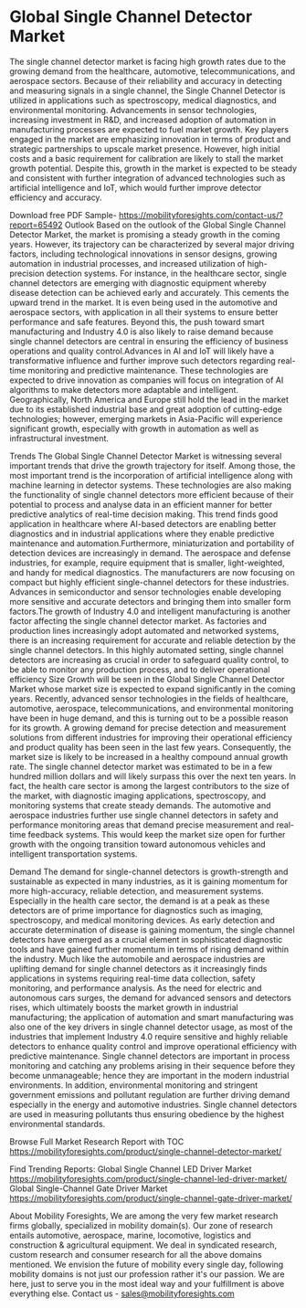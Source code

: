 # Global Single Channel Detector Market

The single channel detector market is facing high growth rates due to the growing demand from the healthcare, automotive, telecommunications, and aerospace sectors. Because of their reliability and accuracy in detecting and measuring signals in a single channel, the Single Channel Detector is utilized in applications such as spectroscopy, medical diagnostics, and environmental monitoring. Advancements in sensor technologies, increasing investment in R&D, and increased adoption of automation in manufacturing processes are expected to fuel market growth. Key players engaged in the market are emphasizing innovation in terms of product and strategic partnerships to upscale market presence. However, high initial costs and a basic requirement for calibration are likely to stall the market growth potential. Despite this, growth in the market is expected to be steady and consistent with further integration of advanced technologies such as artificial intelligence and IoT, which would further improve detector efficiency and accuracy.

Download free PDF Sample- https://mobilityforesights.com/contact-us/?report=65492
Outlook
Based on the outlook of the Global Single Channel Detector Market, the market is promising a steady growth in the coming years. However, its trajectory can be characterized by several major driving factors, including technological innovations in sensor designs, growing automation in industrial processes, and increased utilization of high-precision detection systems. For instance, in the healthcare sector, single channel detectors are emerging with diagnostic equipment whereby disease detection can be achieved early and accurately. This cements the upward trend in the market. It is even being used in the automotive and aerospace sectors, with application in all their systems to ensure better performance and safe features. Beyond this, the push toward smart manufacturing and Industry 4.0 is also likely to raise demand because single channel detectors are central in ensuring the efficiency of business operations and quality control.Advances in AI and IoT will likely have a transformative influence and further improve such detectors regarding real-time monitoring and predictive maintenance. These technologies are expected to drive innovation as companies will focus on integration of AI algorithms to make detectors more adaptable and intelligent. Geographically, North America and Europe still hold the lead in the market due to its established industrial base and great adoption of cutting-edge technologies; however, emerging markets in Asia-Pacific will experience significant growth, especially with growth in automation as well as infrastructural investment.

Trends
The Global Single Channel Detector Market is witnessing several important trends that drive the growth trajectory for itself. Among those, the most important trend is the incorporation of artificial intelligence along with machine learning in detector systems. These technologies are also making the functionality of single channel detectors more efficient because of their potential to process and analyse data in an efficient manner for better predictive analytics of real-time decision making. This trend finds good application in healthcare where AI-based detectors are enabling better diagnostics and in industrial applications where they enable predictive maintenance and automation.Furthermore, miniaturization and portability of detection devices are increasingly in demand. The aerospace and defense industries, for example, require equipment that is smaller, light-weighted, and handy for medical diagnostics. The manufacturers are now focusing on compact but highly efficient single-channel detectors for these industries. Advances in semiconductor and sensor technologies enable developing more sensitive and accurate detectors and bringing them into smaller form factors.The growth of Industry 4.0 and intelligent manufacturing is another factor affecting the single channel detector market. As factories and production lines increasingly adopt automated and networked systems, there is an increasing requirement for accurate and reliable detection by the single channel detectors. In this highly automated setting, single channel detectors are increasing as crucial in order to safeguard quality control, to be able to monitor any production process, and to deliver operational efficiency
Size
Growth will be seen in the Global Single Channel Detector Market whose market size is expected to expand significantly in the coming years. Recently, advanced sensor technologies in the fields of healthcare, automotive, aerospace, telecommunications, and environmental monitoring have been in huge demand, and this is turning out to be a possible reason for its growth. A growing demand for precise detection and measurement solutions from different industries for improving their operational efficiency and product quality has been seen in the last few years. Consequently, the market size is likely to be increased in a healthy compound annual growth rate. The single channel detector market was estimated to be in a few hundred million dollars and will likely surpass this over the next ten years. In fact, the health care sector is among the largest contributors to the size of the market, with diagnostic imaging applications, spectroscopy, and monitoring systems that create steady demands. The automotive and aerospace industries further use single channel detectors in safety and performance monitoring areas that demand precise measurement and real-time feedback systems. This would keep the market size open for further growth with the ongoing transition toward autonomous vehicles and intelligent transportation systems.

Demand
The demand for single-channel detectors is growth-strength and sustainable as expected in many industries, as it is gaining momentum for more high-accuracy, reliable detection, and measurement systems. Especially in the health care sector, the demand is at a peak as these detectors are of prime importance for diagnostics such as imaging, spectroscopy, and medical monitoring devices. As early detection and accurate determination of disease is gaining momentum, the single channel detectors have emerged as a crucial element in sophisticated diagnostic tools and have gained further momentum in terms of rising demand within the industry. Much like the automobile and aerospace industries are uplifting demand for single channel detectors as it increasingly finds applications in systems requiring real-time data collection, safety monitoring, and performance analysis. As the need for electric and autonomous cars surges, the demand for advanced sensors and detectors rises, which ultimately boosts the market growth in industrial manufacturing; the application of automation and smart manufacturing was also one of the key drivers in single channel detector usage, as most of the industries that implement Industry 4.0 require sensitive and highly reliable detectors to enhance quality control and improve operational efficiency with predictive maintenance. Single channel detectors are important in process monitoring and catching any problems arising in their sequence before they become unmanageable; hence they are important in the modern industrial environments. In addition, environmental monitoring and stringent government emissions and pollutant regulation are further driving demand especially in the energy and automotive industries. Single channel detectors are used in measuring pollutants thus ensuring obedience by the highest environmental standards.

Browse Full Market Research Report with TOC https://mobilityforesights.com/product/single-channel-detector-market/


Find Trending Reports:
Global Single Channel LED Driver Market
https://mobilityforesights.com/product/single-channel-led-driver-market/
Global Single-Channel Gate Driver Market
https://mobilityforesights.com/product/single-channel-gate-driver-market/


About Mobility Foresights,
We are among the very few market research firms globally, specialized in mobility domain(s). Our zone of research entails automotive, aerospace, marine, locomotive, logistics and construction & agricultural equipment. We deal in syndicated research, custom research and consumer research for all the above domains mentioned.
We envision the future of mobility every single day, following mobility domains is not just our profession rather it's our passion. We are here, just to serve you in the most ideal way and your fulfillment is above everything else. Contact us -  sales@mobilityforesights.com 


